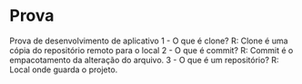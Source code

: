 # Prova
 Prova de desenvolvimento de aplicativo
 1 - O que é clone?
  R: Clone é uma cópia do repositório remoto para o local
 2 - O que é commit?
 R: Commit é o empacotamento da alteração do arquivo.
 3 - O que é um repositório?
 R: Local onde guarda o projeto.




